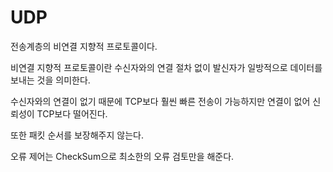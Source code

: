 <h1>UDP</h1>

전송계층의 비연결 지향적 프로토콜이다.

비연결 지향적 프로토콜이란 수신자와의 연결 절차 없이 발신자가 일방적으로 데이터를 보내는 것을 의미한다.

수신자와의 연결이 없기 때문에 TCP보다 훨씬 빠른 전송이 가능하지만 연결이 없어 신뢰성이 TCP보다 떨어진다.

또한 패킷 순서를 보장해주지 않는다.

오류 제어는 CheckSum으로 최소한의 오류 검토만을 해준다.

